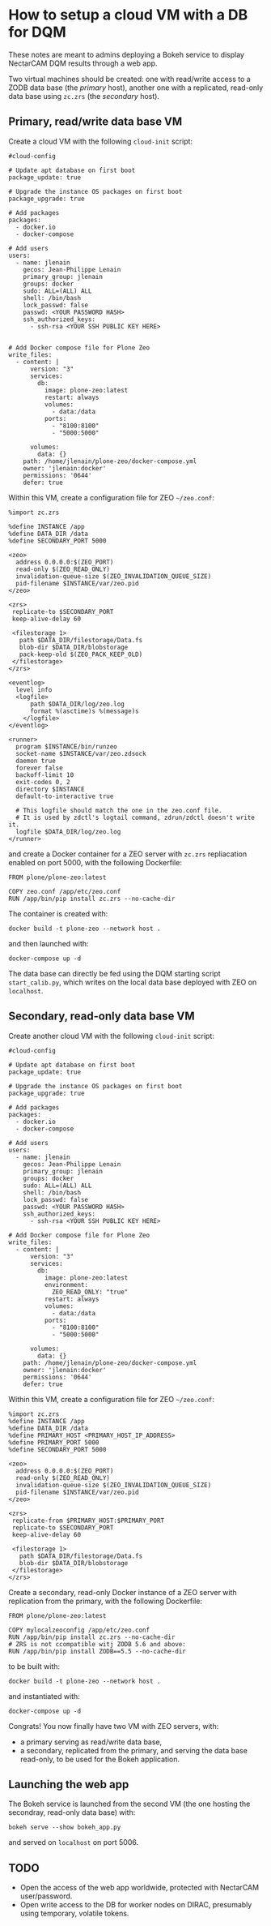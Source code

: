 # How to setup a cloud VM with a DB for DQM

These notes are meant to admins deploying a Bokeh service to display NectarCAM DQM results through a web app.

Two virtual machines should be created: one with read/write access to a ZODB data base (the _primary_ host), another one with a replicated, read-only data base using `zc.zrs` (the _secondary_ host).

## Primary, read/write data base VM

Create a cloud VM with the following `cloud-init` script:
```shell
#cloud-config

# Update apt database on first boot
package_update: true

# Upgrade the instance OS packages on first boot
package_upgrade: true

# Add packages
packages:
  - docker.io
  - docker-compose

# Add users
users:
  - name: jlenain
    gecos: Jean-Philippe Lenain
    primary_group: jlenain
    groups: docker
    sudo: ALL=(ALL) ALL
    shell: /bin/bash
    lock_passwd: false
    passwd: <YOUR PASSWORD HASH>
    ssh_authorized_keys:
      - ssh-rsa <YOUR SSH PUBLIC KEY HERE>


# Add Docker compose file for Plone Zeo
write_files:
  - content: |
      version: "3"
      services:
        db:
          image: plone-zeo:latest
          restart: always
          volumes:
            - data:/data
          ports:
            - "8100:8100"
            - "5000:5000"
      
      volumes:
        data: {}
    path: /home/jlenain/plone-zeo/docker-compose.yml
    owner: 'jlenain:docker'
    permissions: '0644'
    defer: true
```

Within this VM, create a configuration file for ZEO `~/zeo.conf`:
```shell
%import zc.zrs

%define INSTANCE /app
%define DATA_DIR /data
%define SECONDARY_PORT 5000

<zeo>
  address 0.0.0.0:$(ZEO_PORT)
  read-only $(ZEO_READ_ONLY)
  invalidation-queue-size $(ZEO_INVALIDATION_QUEUE_SIZE)
  pid-filename $INSTANCE/var/zeo.pid
</zeo>

<zrs>
 replicate-to $SECONDARY_PORT
 keep-alive-delay 60

 <filestorage 1>
   path $DATA_DIR/filestorage/Data.fs
   blob-dir $DATA_DIR/blobstorage
   pack-keep-old $(ZEO_PACK_KEEP_OLD)
 </filestorage>
</zrs>

<eventlog>
  level info
  <logfile>
      path $DATA_DIR/log/zeo.log
      format %(asctime)s %(message)s
    </logfile>
</eventlog>

<runner>
  program $INSTANCE/bin/runzeo
  socket-name $INSTANCE/var/zeo.zdsock
  daemon true
  forever false
  backoff-limit 10
  exit-codes 0, 2
  directory $INSTANCE
  default-to-interactive true

  # This logfile should match the one in the zeo.conf file.
  # It is used by zdctl's logtail command, zdrun/zdctl doesn't write it.
  logfile $DATA_DIR/log/zeo.log
</runner>
```

and create a Docker container for a ZEO server with `zc.zrs` repliacation enabled on port 5000, with the following Dockerfile:

```shell
FROM plone/plone-zeo:latest

COPY zeo.conf /app/etc/zeo.conf
RUN /app/bin/pip install zc.zrs --no-cache-dir
```

The container is created with:
```shell
docker build -t plone-zeo --network host .
```

and then launched with:
```shell
docker-compose up -d
```

The data base can directly be fed using the DQM starting script `start_calib.py`, which writes on the local data base deployed with ZEO on `localhost`.

## Secondary, read-only data base VM

Create another cloud VM with the following `cloud-init` script:

```shell
#cloud-config

# Update apt database on first boot
package_update: true

# Upgrade the instance OS packages on first boot
package_upgrade: true

# Add packages
packages:
  - docker.io
  - docker-compose

# Add users
users:
  - name: jlenain
    gecos: Jean-Philippe Lenain
    primary_group: jlenain
    groups: docker
    sudo: ALL=(ALL) ALL
    shell: /bin/bash
    lock_passwd: false
    passwd: <YOUR PASSWORD HASH>
    ssh_authorized_keys:
      - ssh-rsa <YOUR SSH PUBLIC KEY HERE>

# Add Docker compose file for Plone Zeo
write_files:
  - content: |
      version: "3"
      services:
        db:
          image: plone-zeo:latest
          environment:
            ZEO_READ_ONLY: "true"
          restart: always
          volumes:
            - data:/data
          ports:
            - "8100:8100"
            - "5000:5000"
      
      volumes:
        data: {}
    path: /home/jlenain/plone-zeo/docker-compose.yml
    owner: 'jlenain:docker'
    permissions: '0644'
    defer: true
```

Within this VM, create a configuration file for ZEO `~/zeo.conf`:

```shell
%import zc.zrs
%define INSTANCE /app
%define DATA_DIR /data
%define PRIMARY_HOST <PRIMARY_HOST_IP_ADDRESS>
%define PRIMARY_PORT 5000
%define SECONDARY_PORT 5000

<zeo>
  address 0.0.0.0:$(ZEO_PORT)
  read-only $(ZEO_READ_ONLY)
  invalidation-queue-size $(ZEO_INVALIDATION_QUEUE_SIZE)
  pid-filename $INSTANCE/var/zeo.pid
</zeo>

<zrs>
 replicate-from $PRIMARY_HOST:$PRIMARY_PORT
 replicate-to $SECONDARY_PORT
 keep-alive-delay 60

 <filestorage 1>
   path $DATA_DIR/filestorage/Data.fs
   blob-dir $DATA_DIR/blobstorage
 </filestorage>
</zrs>
```

Create a secondary, read-only Docker instance of a ZEO server with replication from the primary, with the following Dockerfile:

```shell
FROM plone/plone-zeo:latest

COPY mylocalzeoconfig /app/etc/zeo.conf
RUN /app/bin/pip install zc.zrs --no-cache-dir
# ZRS is not ccompatible witj ZODB 5.6 and above:
RUN /app/bin/pip install ZODB==5.5 --no-cache-dir
```
to be built with:
```shell
docker build -t plone-zeo --network host .
```
and instantiated with:
```shell
docker-compose up -d
```

Congrats! You now finally have two VM with ZEO servers, with:
* a primary serving as read/write data base,
* a secondary, replicated from the primary, and serving the data base read-only, to be used for the Bokeh application.

## Launching the web app

The Bokeh service is launched from the second VM (the one hosting the secondray, read-only data base) with:
```shell
bokeh serve --show bokeh_app.py
```
and served on `localhost` on port 5006.

##  TODO

* Open the access of the web app worldwide, protected with NectarCAM user/password.
* Open write access to the DB for worker nodes on DIRAC, presumably using temporary, volatile tokens.
